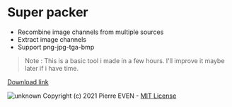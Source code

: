 # Super packer

- Recombine image channels from multiple sources
- Extract image channels
- Support png-jpg-tga-bmp

> Note : This is a basic tool i made in a few hours. I'll improve it maybe later if i have time.


[Download link](https://github.com/PierreEVEN/SuperPacker/releases/tag/1.1)


![unknown](https://user-images.githubusercontent.com/24438631/112617524-5c652a00-8e25-11eb-9146-f786aed0b63c.png)
Copyright (c) 2021 Pierre EVEN - [MIT License](LICENSE)
